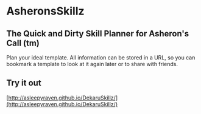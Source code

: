# AsheronsSkillz

## The Quick and Dirty Skill Planner for Asheron's Call (tm)

Plan your ideal template. All information can be stored in a URL, so you can bookmark a template to look at it again later or to share with friends.

## Try it out

[http://asleepyraven.github.io/DekaruSkillz/](http://asleepyraven.github.io/DekaruSkillz/)
